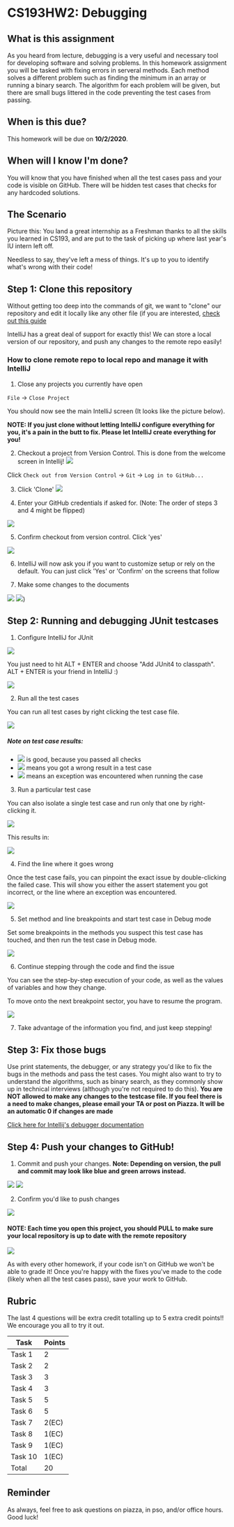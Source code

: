 # CS193HW2: Debugging 

## What is this assignment
As you heard from lecture, debugging is a very useful and necessary tool for developing software and solving problems. In this homework assignment you will be tasked with fixing errors in serveral methods. Each method solves a different problem such as finding the minimum in an array or running a binary search. The algorithm for each problem will be given, but there are small bugs littered in the code preventing the test cases from passing. 

## When is this due?
This homework will be due on **10/2/2020**.

## When will I know I'm done?
You will know that you have finished when all the test cases pass and your code is visible on GitHub. There will be hidden test cases that checks for any hardcoded solutions.

## The Scenario
Picture this: You land a great internship as a Freshman thanks to all the skills you learned in CS193, and are put to the task of picking up where last year's IU intern left off.

Needless to say, they've left a mess of things. It's up to you to identify what's wrong with their code!

## Step 1: Clone this repository
Without getting too deep into the commands of git, we want to "clone" our repository and edit it locally
like any other file (if you are interested, [check out this guide](http://rogerdudler.github.io/git-guide/) 

IntelliJ has a great deal of support for exactly this! We can store a local version of our repository, and 
push any changes to the remote repo easily!

### How to clone remote repo to local repo and manage it with IntelliJ

1. Close any projects you currently have open

`File` -> `Close Project`

You should now see the main IntelliJ screen (It looks like the picture below).

**NOTE: If you just clone without letting IntelliJ configure everything for you, it's a pain in the butt to fix. Please let IntelliJ create everything for you!**

2. Checkout a project from Version Control.  This is done from the welcome screen in Intellij!
![](./images/intellij-welcome.png) 

Click `Check out from Version Control` -> `Git` -> `Log in to GitHub...`

3. Click 'Clone'
![](./images/newWelcomeScreen.png)

4. Enter your GitHub credentials if asked for. (Note: The order of steps 3 and 4 might be flipped)

![](./images/intellij-github-login.png)

5. Confirm checkout from version control. Click 'yes'

![](./images/newCheckoutFromVersionControl.png)

6. IntelliJ will now ask you if you want to customize setup or rely on the default. You can just click 'Yes' or 'Confirm' on the screens that follow

7. Make some changes to the documents

![](./images/newInitialPreEdit.png)
![](./images/newInitialPostEdit.png))

## Step 2: Running and debugging JUnit testcases
1.  Configure IntelliJ for JUnit

![](./images/test-pre-import.png)

You just need to hit ALT + ENTER and choose "Add JUnit4 to classpath". ALT + ENTER is your friend in IntelliJ :)

![](./images/test-resolve-import.png)

2.  Run all the test cases

You can run all test cases by right clicking the test case file.

![](./images/test-run-all.png)

##### Note on test case results:
- ![](./images/test-green.png) is good, because you passed all checks
- ![](./images/test-yellow.png) means you got a wrong result in a test case
- ![](./images/test-red.png) means an exception was encountered when running the case

3) Run a particular test case

You can also isolate a single test case and run only that one by right-clicking it.

![](./images/test-run-one.png)

This results in:

![](./images/test-run-one-result.png)

4) Find the line where it goes wrong

Once the test case fails, you can pinpoint the exact issue by double-clicking the failed
case. This will show you either the assert statement you got incorrect, or the line where
an exception was encountered.

![](./images/test-highlight.png)

5) Set method and line breakpoints and start test case in Debug mode

Set some breakpoints in the methods you suspect this test case has 
touched, and then run the test case in Debug mode.

![](./images/test-start-debugging.png)

6) Continue stepping through the code and find the issue

You can see the step-by-step execution of your code, as well as the values of variables
and how they change.

To move onto the next breakpoint sector, you have to resume the program.

![](./images/test-step-button.png)

7) Take advantage of the information you find, and just keep stepping!


## Step 3: Fix those bugs
Use print statements, the debugger, or any strategy you'd like to fix the bugs in the methods and pass the test cases. You might also want to try to understand the algorithms, such as binary search, as they commonly show up in technical interviews (although you're not required to do this). 
**You are NOT allowed to make any changes to the testcase file. If you feel there is a need to make changes, please email your TA or post on Piazza. It will be an automatic 0 if changes are made**

[Click here for Intellij's debugger documentation](https://www.jetbrains.com/help/idea/debugging-code.html)

## Step 4: Push your changes to GitHub!
1. Commit and push your changes. **Note: Depending on version, the pull and commit may look like blue and green arrows instead.** 

![](./images/intellij_commit_button.png)
![](./images/newCommitMsg.png)

2. Confirm you'd like to push changes

![](./images/intellij_push_dialog.png)

#### NOTE: Each time you open this project, you should PULL to make sure your local repository is up to date with the remote repository

![](./images/intellij_pull_button.png)

As with every other homework, if your code isn't on GitHub we won't be able to grade it!  Once you're happy with the fixes you've made to the code (likely when all the test cases pass), save your work to GitHub.

## Rubric
The last 4 questions will be extra credit totalling up to 5 extra credit points!! We encourage you all to try it out. 

| Task    | Points |
| ------- | ------ |
| Task 1  | 2      |
| Task 2  | 2      |
| Task 3  | 3      |
| Task 4  | 3      |
| Task 5  | 5      |
| Task 6  | 5      |
| Task 7  | 2(EC)  |
| Task 8  | 1(EC)  |
| Task 9  | 1(EC)  |
| Task 10 | 1(EC)   |
| Total   | 20     |

## Reminder
As always, feel free to ask questions on piazza, in pso, and/or office hours. Good luck!
